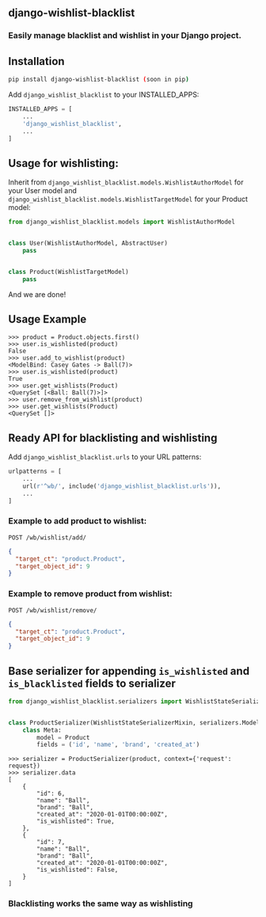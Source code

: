 ## django-wishlist-blacklist

### Easily manage blacklist and wishlist in your Django project.

## Installation

```bash
pip install django-wishlist-blacklist (soon in pip)
```

Add `django_wishlist_blacklist` to your INSTALLED_APPS:

```python
INSTALLED_APPS = [
    ...
    'django_wishlist_blacklist',
    ...
]
```

## Usage for wishlisting:

Inherit from `django_wishlist_blacklist.models.WishlistAuthorModel` for your User model and
`django_wishlist_blacklist.models.WishlistTargetModel` for your Product model:

```python
from django_wishlist_blacklist.models import WishlistAuthorModel


class User(WishlistAuthorModel, AbstractUser)
    pass


class Product(WishlistTargetModel)
    pass
```

And we are done!

## Usage Example

```pycon
>>> product = Product.objects.first()
>>> user.is_wishlisted(product)
False
>>> user.add_to_wishlist(product)
<ModelBind: Casey Gates -> Ball(7)>
>>> user.is_wishlisted(product)
True
>>> user.get_wishlists(Product)
<QuerySet [<Ball: Ball(7)>]>
>>> user.remove_from_wishlist(product)
>>> user.get_wishlists(Product)
<QuerySet []>
```

## Ready API for blacklisting and wishlisting

Add `django_wishlist_blacklist.urls` to your URL patterns:

```python
urlpatterns = [
    ...
    url(r'^wb/', include('django_wishlist_blacklist.urls')),
    ...
]
```

### Example to add product to wishlist:

`POST /wb/wishlist/add/`

```json
{
  "target_ct": "product.Product",
  "target_object_id": 9
}
```

### Example to remove product from wishlist:

`POST /wb/wishlist/remove/`

```json
{
  "target_ct": "product.Product",
  "target_object_id": 9
}
```       

## Base serializer for appending `is_wishlisted` and `is_blacklisted` fields to serializer

```python
from django_wishlist_blacklist.serializers import WishlistStateSerializerMixin


class ProductSerializer(WishlistStateSerializerMixin, serializers.ModelSerializer):
    class Meta:
        model = Product
        fields = ('id', 'name', 'brand', 'created_at')
```

```pycon
>>> serializer = ProductSerializer(product, context={'request': request})
>>> serializer.data
[
    {
        "id": 6,
        "name": "Ball",
        "brand": "Ball",
        "created_at": "2020-01-01T00:00:00Z",
        "is_wishlisted": True,
    },
    {
        "id": 7,
        "name": "Ball",
        "brand": "Ball",
        "created_at": "2020-01-01T00:00:00Z",
        "is_wishlisted": False,
    }
]
```

### Blacklisting works the same way as wishlisting

